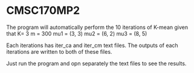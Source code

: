 # CMSC170MP2

The program will automatically perform the 10 iterations of K-mean given that
  K= 3
  m = 300
  mu1 = (3, 3)
  mu2 = (6, 2)
  mu3 = (8, 5)
  
Each iterations has iter_ca and iter_cm text files. The outputs of each iterations are written to both of these files.

Just run the program and opn separately the text files to see the results.
  
  
